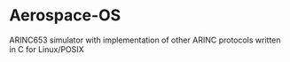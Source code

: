 # Aerospace-OS
ARINC653 simulator with implementation of other ARINC protocols written in C for Linux/POSIX
